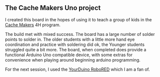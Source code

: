 ## The Cache Makers Uno project

I created this board in the hopes of using it to teach a group of kids in the [Cache Makers](cachemakers.org) 4H program. 

The build met with mixed success. The board has a large number of solder points to solder in. The older students with a little more hand eye coordination and practice with soldering did ok, the Younger students struggled quite a bit more. 
The board, when completed does provide a functional Arduino Uno compatible device, with some extras for convenience when playing around beginning arduino programming. 

For the next session, I used the [YourDuino RoboRED](http://yourduino.com/sunshop2/index.php?l=product_detail&p=429) which I am a fan of. 
